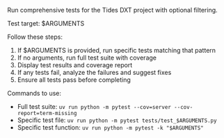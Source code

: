 Run comprehensive tests for the Tides DXT project with optional filtering.

Test target: $ARGUMENTS

Follow these steps:

1. If $ARGUMENTS is provided, run specific tests matching that pattern
2. If no arguments, run full test suite with coverage
3. Display test results and coverage report
4. If any tests fail, analyze the failures and suggest fixes
5. Ensure all tests pass before completing

Commands to use:
- Full test suite: `uv run python -m pytest --cov=server --cov-report=term-missing`
- Specific test file: `uv run python -m pytest tests/test_$ARGUMENTS.py`
- Specific test function: `uv run python -m pytest -k "$ARGUMENTS"`